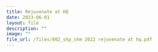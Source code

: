 ```yaml
---
title: Rejuvenate at HQ
date: 2023-06-01
layout: file
description: ""
image: ""
file_url: /files/802_shp_shm 2022 rejuvenate at hq.pdf
---
```

